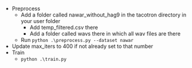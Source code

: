 * Preprocess 
    * Add a folder called nawar_without_hag9 in the tacotron directory in your user folder
        * Add temp_filtered.csv there
        * Add a folder called wavs there in which all wav files are there
    * Run `python .\preprocess.py --dataset nawar`
* Update max_iters to 400 if not already set to that number
* Train
    * `python .\train.py`